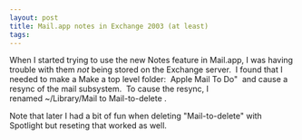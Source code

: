 ```yaml
---
layout: post
title: Mail.app notes in Exchange 2003 (at least)
tags: 
---
```

When I started trying to use the new Notes feature in Mail.app, I was having
trouble with them _not_ being stored on the Exchange server.  I found that I
needed to make a Make a top level folder:  Apple Mail To Do"  and cause a
resync of the mail subsystem.  To cause the resync, I renamed ~/Library/Mail
to Mail-to-delete .

Note that later I had a bit of fun when deleting "Mail-to-delete" with
Spotlight but reseting that worked as well.

